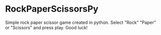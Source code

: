 # RockPaperScissorsPy

Simple rock paper scissor game created in python.
Select "Rock" "Paper" or "Scissors" and press play.
Good luck!
